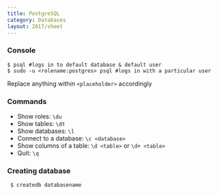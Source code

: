 ```yaml
---
title: PostgreSQL
category: Databases
layout: 2017/sheet
---
```


### Console

    $ psql #logs in to default database & default user
    $ sudo -u <rolename:postgres> psql #logs in with a particular user

Replace anything within `<placeholder>` accordingly

### Commands

 * Show roles: `\du`
 * Show tables: `\dt`
 * Show databases: `\l`
 * Connect to a database: `\c <database>`
 * Show columns of a table: `\d <table>` or `\d+ <table>`
 * Quit: `\q`

### Creating database

     $ createdb databasename
